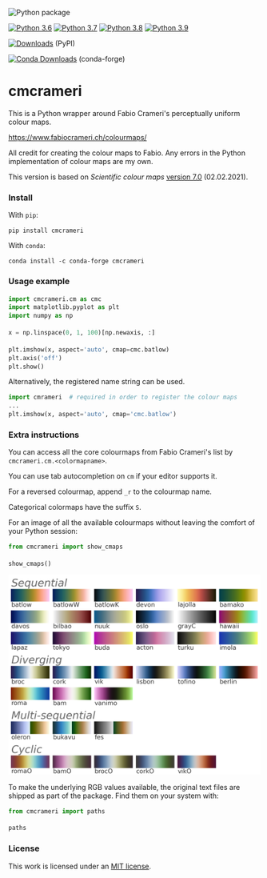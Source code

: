 ![Python package](https://github.com/callumrollo/cmcrameri/workflows/Python%20package/badge.svg)

[![Python 3.6](https://img.shields.io/badge/python-3.6-blue.svg)]()
[![Python 3.7](https://img.shields.io/badge/python-3.7-blue.svg)]()
[![Python 3.8](https://img.shields.io/badge/python-3.8-blue.svg)]()
[![Python 3.9](https://img.shields.io/badge/python-3.9-blue.svg)]()

[![Downloads](https://pepy.tech/badge/cmcrameri)](https://pepy.tech/project/cmcrameri)     (PyPI)

[![Conda Downloads](https://img.shields.io/conda/dn/conda-forge/cmcrameri.svg)](https://anaconda.org/conda-forge/cmcrameri) (conda-forge)

# cmcrameri

This is a Python wrapper around Fabio Crameri's perceptually uniform colour maps.

<https://www.fabiocrameri.ch/colourmaps/>

All credit for creating the colour maps to Fabio.
Any errors in the Python implementation of colour maps are my own.

This version is based on *Scientific colour maps* [version 7.0](https://zenodo.org/record/4491293) (02.02.2021).

### Install

With `pip`:
```
pip install cmcrameri
```

With `conda`:
```
conda install -c conda-forge cmcrameri
```

### Usage example

```python
import cmcrameri.cm as cmc
import matplotlib.pyplot as plt
import numpy as np

x = np.linspace(0, 1, 100)[np.newaxis, :]

plt.imshow(x, aspect='auto', cmap=cmc.batlow)
plt.axis('off')
plt.show()
```
Alternatively, the registered name string can be used.
```python
import cmrameri  # required in order to register the colour maps
...
plt.imshow(x, aspect='auto', cmap='cmc.batlow')
```

### Extra instructions

You can access all the core colourmaps from Fabio Crameri's list by `cmcrameri.cm.<colormapname>`.

You can use tab autocompletion on `cm` if your editor supports it.

For a reversed colourmap, append `_r` to the colourmap name.

Categorical colormaps have the suffix `S`.

For an image of all the available colourmaps without leaving the comfort of your Python session:
```python
from cmcrameri import show_cmaps

show_cmaps()
```
![Figure demonstrating colour maps](cmcrameri/colormaps.png)

To make the underlying RGB values available, the original text files are shipped as part of the package.
Find them on your system with:
```python
from cmcrameri import paths

paths
```

### License
This work is licensed under an [MIT license](https://mit-license.org/).
